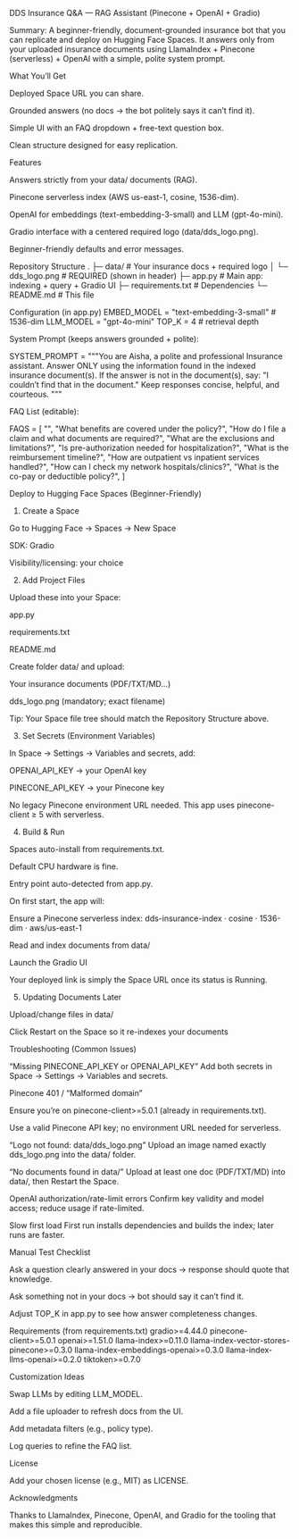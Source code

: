 DDS Insurance Q&A — RAG Assistant (Pinecone + OpenAI + Gradio)

Summary: A beginner-friendly, document-grounded insurance bot that you can replicate and deploy on Hugging Face Spaces. It answers only from your uploaded insurance documents using LlamaIndex + Pinecone (serverless) + OpenAI with a simple, polite system prompt.

What You’ll Get

Deployed Space URL you can share.

Grounded answers (no docs → the bot politely says it can’t find it).

Simple UI with an FAQ dropdown + free-text question box.

Clean structure designed for easy replication.

Features

Answers strictly from your data/ documents (RAG).

Pinecone serverless index (AWS us-east-1, cosine, 1536-dim).

OpenAI for embeddings (text-embedding-3-small) and LLM (gpt-4o-mini).

Gradio interface with a centered required logo (data/dds_logo.png).

Beginner-friendly defaults and error messages.

Repository Structure
.
├─ data/                     # Your insurance docs + required logo
│  └─ dds_logo.png           # REQUIRED (shown in header)
├─ app.py                    # Main app: indexing + query + Gradio UI
├─ requirements.txt          # Dependencies
└─ README.md                 # This file

Configuration (in app.py)
EMBED_MODEL = "text-embedding-3-small"   # 1536-dim
LLM_MODEL   = "gpt-4o-mini"
TOP_K       = 4                          # retrieval depth


System Prompt (keeps answers grounded + polite):

SYSTEM_PROMPT = """You are Aisha, a polite and professional Insurance assistant.
Answer ONLY using the information found in the indexed insurance document(s).
If the answer is not in the document(s), say: "I couldn’t find that in the document."
Keep responses concise, helpful, and courteous.
"""


FAQ List (editable):

FAQS = [
    "",
    "What benefits are covered under the policy?",
    "How do I file a claim and what documents are required?",
    "What are the exclusions and limitations?",
    "Is pre-authorization needed for hospitalization?",
    "What is the reimbursement timeline?",
    "How are outpatient vs inpatient services handled?",
    "How can I check my network hospitals/clinics?",
    "What is the co-pay or deductible policy?",
]

Deploy to Hugging Face Spaces (Beginner-Friendly)
1) Create a Space

Go to Hugging Face → Spaces → New Space

SDK: Gradio

Visibility/licensing: your choice

2) Add Project Files

Upload these into your Space:

app.py

requirements.txt

README.md

Create folder data/ and upload:

Your insurance documents (PDF/TXT/MD…)

dds_logo.png (mandatory; exact filename)

Tip: Your Space file tree should match the Repository Structure above.

3) Set Secrets (Environment Variables)

In Space → Settings → Variables and secrets, add:

OPENAI_API_KEY → your OpenAI key

PINECONE_API_KEY → your Pinecone key

No legacy Pinecone environment URL needed. This app uses pinecone-client ≥ 5 with serverless.

4) Build & Run

Spaces auto-install from requirements.txt.

Default CPU hardware is fine.

Entry point auto-detected from app.py.

On first start, the app will:

Ensure a Pinecone serverless index:
dds-insurance-index · cosine · 1536-dim · aws/us-east-1

Read and index documents from data/

Launch the Gradio UI

Your deployed link is simply the Space URL once its status is Running.

5) Updating Documents Later

Upload/change files in data/

Click Restart on the Space so it re-indexes your documents

Troubleshooting (Common Issues)

“Missing PINECONE_API_KEY or OPENAI_API_KEY”
Add both secrets in Space → Settings → Variables and secrets.

Pinecone 401 / “Malformed domain”

Ensure you’re on pinecone-client>=5.0.1 (already in requirements.txt).

Use a valid Pinecone API key; no environment URL needed for serverless.

“Logo not found: data/dds_logo.png”
Upload an image named exactly dds_logo.png into the data/ folder.

“No documents found in data/”
Upload at least one doc (PDF/TXT/MD) into data/, then Restart the Space.

OpenAI authorization/rate-limit errors
Confirm key validity and model access; reduce usage if rate-limited.

Slow first load
First run installs dependencies and builds the index; later runs are faster.

Manual Test Checklist

Ask a question clearly answered in your docs → response should quote that knowledge.

Ask something not in your docs → bot should say it can’t find it.

Adjust TOP_K in app.py to see how answer completeness changes.

Requirements (from requirements.txt)
gradio>=4.44.0
pinecone-client>=5.0.1
openai>=1.51.0
llama-index>=0.11.0
llama-index-vector-stores-pinecone>=0.3.0
llama-index-embeddings-openai>=0.3.0
llama-index-llms-openai>=0.2.0
tiktoken>=0.7.0

Customization Ideas

Swap LLMs by editing LLM_MODEL.

Add a file uploader to refresh docs from the UI.

Add metadata filters (e.g., policy type).

Log queries to refine the FAQ list.

License

Add your chosen license (e.g., MIT) as LICENSE.

Acknowledgments

Thanks to LlamaIndex, Pinecone, OpenAI, and Gradio for the tooling that makes this simple and reproducible.
